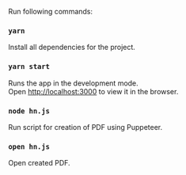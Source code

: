 Run following commands:

### `yarn`

Install all dependencies for the project.

### `yarn start`

Runs the app in the development mode.<br />
Open [http://localhost:3000](http://localhost:3000) to view it in the browser.

### `node hn.js`

Run script for creation of PDF using Puppeteer.

### `open hn.js`

Open created PDF.